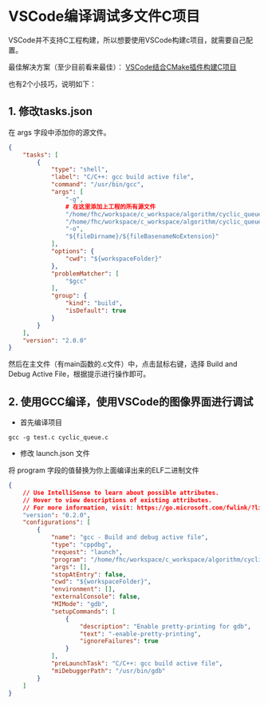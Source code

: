 # VSCode编译调试多文件C项目

VSCode并不支持C工程构建，所以想要使用VSCode构建c项目，就需要自己配置。

最佳解决方案（至少目前看来最佳）：
[VSCode结合CMake插件构建C项目](vscode_cmake_base.md)

也有2个小技巧，说明如下：

## 1. 修改tasks.json

在 args 字段中添加你的源文件。

```json
{
    "tasks": [
        {
            "type": "shell",
            "label": "C/C++: gcc build active file",
            "command": "/usr/bin/gcc",
            "args": [
                "-g",
                # 在这里添加上工程的所有源文件
                "/home/fhc/workspace/c_workspace/algorithm/cyclic_queue_test/test.c",
                "/home/fhc/workspace/c_workspace/algorithm/cyclic_queue_test/cyclic_queue.c",
                "-o",
                "${fileDirname}/${fileBasenameNoExtension}"
            ],
            "options": {
                "cwd": "${workspaceFolder}"
            },
            "problemMatcher": [
                "$gcc"
            ],
            "group": {
                "kind": "build",
                "isDefault": true
            }
        }
    ],
    "version": "2.0.0"
}
```

然后在主文件（有main函数的.c文件）中，点击鼠标右键，选择 Build and Debug Active File，根据提示进行操作即可。

## 2. 使用GCC编译，使用VSCode的图像界面进行调试

* 首先编译项目
```
gcc -g test.c cyclic_queue.c
```

* 修改 launch.json 文件

将 program 字段的值替换为你上面编译出来的ELF二进制文件

```json
{
    // Use IntelliSense to learn about possible attributes.
    // Hover to view descriptions of existing attributes.
    // For more information, visit: https://go.microsoft.com/fwlink/?linkid=830387
    "version": "0.2.0",
    "configurations": [
        {
            "name": "gcc - Build and debug active file",
            "type": "cppdbg",
            "request": "launch",
            "program": "/home/fhc/workspace/c_workspace/algorithm/cyclic_queue_test/a.out",
            "args": [],
            "stopAtEntry": false,
            "cwd": "${workspaceFolder}",
            "environment": [],
            "externalConsole": false,
            "MIMode": "gdb",
            "setupCommands": [
                {
                    "description": "Enable pretty-printing for gdb",
                    "text": "-enable-pretty-printing",
                    "ignoreFailures": true
                }
            ],
            "preLaunchTask": "C/C++: gcc build active file",
            "miDebuggerPath": "/usr/bin/gdb"
        }
    ]
}
```